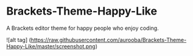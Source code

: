 Brackets-Theme-Happy-Like
=========================

A Brackets editor theme for happy people who enjoy coding.


![alt tag] (https://raw.githubusercontent.com/aurooba/Brackets-Theme-Happy-Like/master/screenshot.png)
